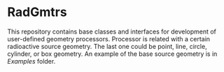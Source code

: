 # RadGmtrs
This repository contains base classes and interfaces for development of user-defined geometry processors. Processor is related with a certain radioactive source geometry. The last one could be point, line, circle, cylinder, or box geometry. An example of the base source geometry is in *Examples* folder.
